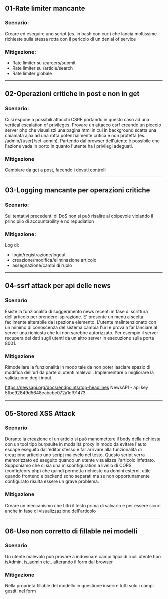 ## 01-Rate limiter mancante

### Scenario:
Creare ed eseguire uno script (es. in bash con curl) che lancia moltissime richieste sulla stessa rotta con il pericolo di un denial of service

### Mitigazione:
- Rate limiter su /careers/submit
- Rate limiter su /article/search
- Rate limiter globale

<!-- Ecco cosa ho fatto:

1. Ho creato un nuovo middleware`RateLimit.php` che implementa tre livelli di protezione:
   
- Un rate limiter specifico per`/articles/search` che limita a 10 richieste al minuto per IP
- Un rate limiter specifico per`/careers/submit` che limita a 3 richieste al minuto per IP
- Un rate limiter globale che limita a 60 richieste al minuto per IP

2. Ho attivato il middleware nel file`bootstrap/app.php` e registrato l'alias`rate_limit` per poterlo utilizzare nelle rotte

3. Ho applicato il middleware alle rotte vulnerabili:

- `/articles/search` con il limitatore specifico "articles.search"
- `/careers/submit` con il limitatore specifico "careers.submit"

4. Ho implementato il logging degli eventi di rate limiting per garantire l'accountability e la non-ripudiazione, registrando:
   
- Indirizzo IP
- ID utente (se autenticato)
- Percorso della richiesta
- Tipo di limitatore attivato

5. Ho aggiunto header HTTP alla risposta per informare i client sui limiti di richieste e sulle richieste rimanenti
-->

---------------------------------------------------------------------------------------------------------

## 02-Operazioni critiche in post e non in get

### Scenario: 
Ci si espone a possibili attacchi CSRF portando in questo caso ad una vertical escalation of privileges.
Provare un attacco csrf creando un piccolo server php che visualizzi una pagina html in cui in background scatta una chiamata ajax ad una rotta potenzialmente critica e non protetta (es. /admin/{user}/set-admin). Partendo dal browser dell'utente è possibile che l'azione vada in porto in quanto l'utente ha i privilegi adeguati.

### Mitigazione
Cambiare da get a post, facendo i dovuti controlli

<!-- Per risolvere la challenge numero 2 relativa agli attacchi CSRF, ho implementato diverse misure di sicurezza:

1. Ho creato un nuovo middleware`ProtectCriticalOperations` che verifica che le operazioni critiche siano eseguite solo tramite POST e registra i tentativi di accesso non autorizzati.

2. Ho registrato il middleware nel file`bootstrap/app.php` con l'alias`protect_critical`.

3. Ho modificato le rotte nel file`web.php` , cambiando i metodi da GET a POST per le operazioni critiche di modifica dei ruoli:
   - `/admin/{user}/set-admin`
   - `/admin/{user}/set-revisor`
   - `/admin/{user}/set-writer`

4. Ho aggiornato il componente`requests-table.blade.php` sostituendo i link GET con form POST per le operazioni di modifica dei ruoli, includendo il token CSRF per proteggere da attacchi cross-site request forgery.

5. Ho implementato il logging delle operazioni critiche nel controller`AdminController.php` per garantire l'accountability e la non-ripudiazione, registrando:
   
- ID e nome dell'amministratore che esegue l'operazione
- ID e nome dell'utente target
- Indirizzo IP
- Timestamp 
-->

---------------------------------------------------------------------------------------------------------

## 03-Logging mancante per operazioni critiche

### Scenario:
Sui tentativi precedenti di DoS non si può risalire al colpevole violando il principiio di accountability e no repudiation

### Mitigazione:
Log di:
- login/registrazione/logout
- creazione/modifica/eliminazione articolo
- assegnazione/cambi di ruolo

<!-- Per risolvere la challenge 3 sui log mancanti per operazioni critiche, ho implementato un sistema completo di audit logging che traccia tutte le operazioni sensibili nell'applicazione. Ho creato una tabella audit_logs tramite migrazione per memorizzare eventi come login, logout, registrazione, modifiche agli articoli e cambi di ruolo. Ho sviluppato il modello AuditLog per interagire con questa tabella e un helper AuditLogger che fornisce metodi semplici per registrare i vari tipi di eventi. Ho configurato l'EventServiceProvider per ascoltare gli eventi di autenticazione di Laravel e registrarli nella tabella. Ho modificato i controller (AdminController per i ruoli, ArticleController per gli articoli) e i middleware di sicurezza (RateLimit e ProtectCriticalOperations) per utilizzare l'helper AuditLogger invece dei log standard di Laravel. Questo sistema garantisce l'accountability e la non-ripudiazione, permettendo di tracciare chi ha fatto cosa e quando nel sistema. -->

---------------------------------------------------------------------------------------------------------

## 04-ssrf attack per api delle news

### Scenario
Esiste la funzionalità di suggerimento news recenti in fase di scrittura dell'articolo per prendere ispirazione. E' presente un menu a scelta facilmente alterabile da ispeziona elemento. L'utente malintenzionato con un minimo di conoscenza del sistema cambia l'url e prova a far lanciare al server una richiesta che lui non sarebbe autorizzato.
Per esempio il server recupera dei dati sugli utenti da un altro server in esecuzione sulla porta 8001. 


### Mitigazione
Rimodellare la funzionalità in modo tale da non poter lasciare spazio di modifica dell'url da parte di utenti malevoli. Implementare o migliorare la validazione degli input.

https://newsapi.org/docs/endpoints/top-headlines
NewsAPI - api key 5fbe92849d5648eabcbe072a1cf91473

<!-- Ho implementato diverse misure di sicurezza per prevenire attacchi SSRF (Server-Side Request Forgery) nell'applicazione:

1. Miglioramento del servizio HttpService :
   
   - Rimosso "internal.finance" dai domini consentiti
   - Limitato i protocolli consentiti solo a HTTPS
   - Aggiunto blocco per intervalli IP privati e locali
   - Implementato un metodo`isUrlSafe()` che verifica vari aspetti di sicurezza dell'URL
   - Aggiunto controllo basato sui ruoli per l'accesso a risorse interne
   - Migliorato gli header di sicurezza nelle richieste
2. Rafforzamento del componente LatestNews :
   
   - Sostituito il sistema di selezione URL diretto con un sistema basato su codici paese
   - Implementato un metodo`generateApiUrl()` che crea URL sicuri internamente
   - Aggiunto validazione rigorosa dei paesi consentiti
3. Modifica dell'interfaccia utente :
   
   - Rimossi gli URL completi dal menu a tendina, sostituendoli con semplici codici paese
   - Eliminata la possibilità per l'utente di manipolare direttamente gli URL -->

---------------------------------------------------------------------------------------------------------

## 05-Stored XSS Attack

### Scenario
Durante la creazione di un articlo si può manomettere il body della richiesta con un tool tipo burpsuite in modalità proxy in modo da evitare l'auto escape eseguito dall'editor stesso e far arrivare alla funzionalità di creazione articolo uno script malevelo nel testo.
Questo script verra memorizzato ed eseguito quando un utente visualizza l'articolo infettato.
Supponiamo che ci sia una misconfiguration a livello di CORS (config/cors.php) che quindi permetta richieste da domini esterni, utile quando frontend e backend sono separati ma se non opportunamente configurato risulta essere un grave problema.

### Mitigazione
Creare un meccanismo che filtri il testo prima di salvarlo e per essere sicuri anche in fase di visualizzazione dell'articolo

---------------------------------------------------------------------------------------------------------

## 06-Uso non corretto di fillable nei modelli

### Scenario 
Un utente malevolo può provare a indovinare campi tipici di ruoli utente tipo isAdmin, is_admin etc.. alterando il form dal browser 

### Mitigazione
Nella proprietà fillable del modello in questione inserire tutti solo i campi gestiti nel form

<!-- Ecco i punti principali del passaggio 6 (Mitigazione Mass Assignment):

1. Ho analizzato il modello User.php e identificato che i campi sensibili (is_admin, is_revisor, is_writer) erano inclusi nella proprietà $fillable, creando una vulnerabilità di mass assignment
2. Ho rimosso questi campi sensibili dalla proprietà $fillable, limitandola solo ai campi che dovrebbero essere modificabili dall'utente (nome, email, password)
3. Ho aggiunto i campi sensibili alla proprietà $guarded per impedire esplicitamente la loro assegnazione in massa
4. Ho creato una pagina di profilo utente per dimostrare e testare la vulnerabilità prima della mitigazione
5. Ho implementato una validazione più rigorosa nel controller UserProfileController per verificare esplicitamente quali campi vengono aggiornati -->